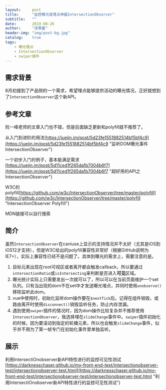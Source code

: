 ```yaml
---
layout:     post
title:      "监控曝光度埋点神器IntersectionObserver"
subtitle:   ""
date:       2019-08-26
author:     "漆黑菌"
header-img: "img/post-bg.jpg"
catalog:    true
tags:
    - 曝光埋点
    - IntersectionObserver
    - swiper插件
---
```


## 需求背景
8月初接到了产品侧的一个需求，希望埋点能够提供活动的曝光情况，正好就想到了`IntersectionObserver`这个新API。

## 参考文章
阮一峰老师的文章入门也不错，但是后面缺乏更新和polyfill就不推荐了。

从入门到进阶的用法[https://juejin.im/post/5d23fe1551882514bf5bf4c9](https://juejin.im/post/5d23fe1551882514bf5bf4c9 "监听DOM曝光事件 IntersectionObserver")

一个初步入门的例子，基本能满足需求[https://juejin.im/post/5d11ced1f265da1b7004b6f7](https://juejin.im/post/5d11ced1f265da1b7004b6f7 "超好用的API之IntersectionObserver")

W3C的polyfill[https://github.com/w3c/IntersectionObserver/tree/master/polyfill](https://github.com/w3c/IntersectionObserver/tree/master/polyfill "IntersectionObserver Polyfill")

MDN链接可以自行搜索

## 简介
虽然`IntersectionObserver`在caniuse上显示的支持情况并不太好（尤其是iOS到iOS12才支持），但是W3C给出的polyfill兼容性非常好（根据GitHub说明为IE7+），实际上兼容性已经不是问题了。具体到曝光的需求上，需要注意的是。
1. 目标元素出现在root可视区或者离开都会触发callback，所以要通过`intersectionRatio`或`isIntersecting`来判断是否进入**可见**区域。
2. 曝光统计实际上只需要发出一次就可以了，所以可以在当前页面维护一个set队列。只有当出现的dom不在set中才发送曝光埋点，并同时使用`unobserve()`移除监听此dom。
3. vue中使用时，初始化监听dom操作要在`$nextTick`后。记得在组件销毁，或路由离开时使用`disconnect()`销毁监听任务，防止内存泄漏。
4. 遇到使用`swiper`插件的情况时，因为dom操作比较复杂并不推荐使用`IntersectionObserver`，我选择埋在`slideChange`事件中。`swiper`插件初始化的时候，因为要滚动到指定的轮播元素，所以也会触发`slideChange`事件，似乎并不用为了第一帧专门在初始化事件里单独监听。

## 展示
利用IntersectiOnobserver新API特性进行的监控可见性测试[https://darknesschaser.github.io/my-front-end-test/intersectionobserver-test/intersectionobserver-test.html](https://darknesschaser.github.io/my-front-end-test/intersectionobserver-test/intersectionobserver-test.html "利用IntersectiOnobserver新API特性进行的监控可见性测试")
